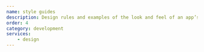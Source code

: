 ```yaml
---
name: style guides
description: Design rules and examples of the look and feel of an app’s components.
order: 4
category: development
services:
    - design
---
```

